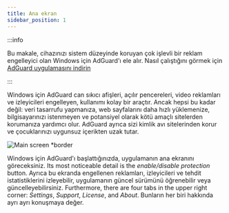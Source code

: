 ```yaml
---
title: Ana ekran
sidebar_position: 1
---
```


:::info

Bu makale, cihazınızı sistem düzeyinde koruyan çok işlevli bir reklam engelleyici olan Windows için AdGuard'ı ele alır. Nasıl çalıştığını görmek için [AdGuard uygulamasını indirin](https://agrd.io/download-kb-adblock)

:::

Windows için AdGuard can sıkıcı afişleri, açılır pencereleri, video reklamları ve izleyicileri engelleyen, kullanımı kolay bir araçtır. Ancak hepsi bu kadar değil: veri tasarrufu yapmanıza, web sayfalarını daha hızlı yüklemenize, bilgisayarınızı istenmeyen ve potansiyel olarak kötü amaçlı sitelerden korumanıza yardımcı olur. AdGuard ayrıca sizi kimlik avı sitelerinden korur ve çocuklarınızı uygunsuz içerikten uzak tutar.

![Main screen \*border](https://cdn.adtidy.org/content/kb/ad_blocker/windows/overview/main_screen_en.png)

Windows için AdGuard'ı başlattığınızda, uygulamanın ana ekranını göreceksiniz. Its most noticeable detail is the _enable/disable protection_ button. Ayrıca bu ekranda engellenen reklamları, izleyicileri ve tehdit istatistiklerini izleyebilir, uygulamanın güncel sürümünü öğrenebilir veya güncelleyebilirsiniz. Furthermore, there are four tabs in the upper right corner: _Settings_, _Support_, _License_, and _About_. Bunların her biri hakkında ayrı ayrı konuşmaya değer.

